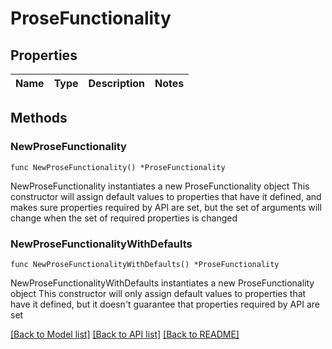 # ProseFunctionality

## Properties

Name | Type | Description | Notes
------------ | ------------- | ------------- | -------------

## Methods

### NewProseFunctionality

`func NewProseFunctionality() *ProseFunctionality`

NewProseFunctionality instantiates a new ProseFunctionality object
This constructor will assign default values to properties that have it defined,
and makes sure properties required by API are set, but the set of arguments
will change when the set of required properties is changed

### NewProseFunctionalityWithDefaults

`func NewProseFunctionalityWithDefaults() *ProseFunctionality`

NewProseFunctionalityWithDefaults instantiates a new ProseFunctionality object
This constructor will only assign default values to properties that have it defined,
but it doesn't guarantee that properties required by API are set


[[Back to Model list]](../README.md#documentation-for-models) [[Back to API list]](../README.md#documentation-for-api-endpoints) [[Back to README]](../README.md)


